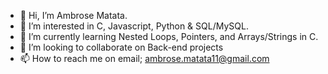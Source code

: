 - 👋 Hi, I’m Ambrose Matata.
- 👀 I’m interested in C, Javascript, Python & SQL/MySQL.
- 🌱 I’m currently learning Nested Loops, Pointers, and Arrays/Strings in C.
- 💞️ I’m looking to collaborate on Back-end projects
- 📫 How to reach me on email; ambrose.matata11@gmail.com

<!---
Masaku12/Masaku12 is a ✨ special ✨ repository because its `README.md` (this file) appears on your GitHub profile.
You can click the Preview link to take a look at your changes.
--->
